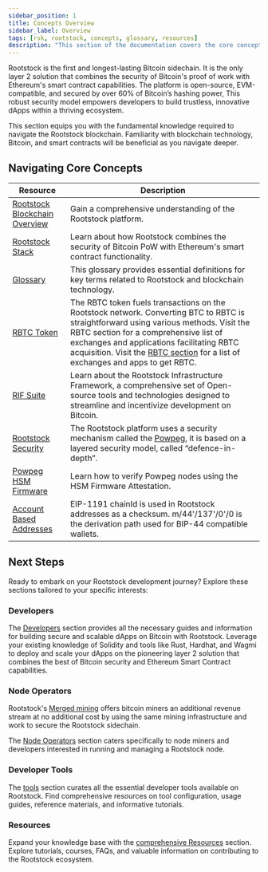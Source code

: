 ```yaml
---
sidebar_position: 1
title: Concepts Overview
sidebar_label: Overview
tags: [rsk, rootstock, concepts, glossary, resources]
description: "This section of the documentation covers the core concepts about the Rootstock blockchain. Working with Rootstock requires an understanding of blockchain technology, bitcoin and smart contracts."
---
```


Rootstock is the first and longest-lasting Bitcoin sidechain. It is the only layer 2 solution that combines the security of Bitcoin's proof of work with Ethereum's smart contract capabilities. The platform is open-source, EVM-compatible, and secured by over 60% of Bitcoin’s hashing power, This robust security model empowers developers to build trustless, innovative dApps within a thriving ecosystem.

This section equips you with the fundamental knowledge required to navigate the Rootstock blockchain. Familiarity with blockchain technology, Bitcoin, and smart contracts will be beneficial as you navigate deeper.

## Navigating Core Concepts

| Resource                                                       | Description                                                                                    |
| ----------------------------------------------------------- | ---------------------------------------------------------------------------------------------- |
| [Rootstock Blockchain Overview](/concepts/fundamentals/) | Gain a comprehensive understanding of the Rootstock platform. |
| [Rootstock Stack](/concepts/fundamentals/stack/) |  Learn about how Rootstock combines the security of Bitcoin PoW with Ethereum's smart contract functionality.|
| [Glossary](/concepts/glossary/) |  This glossary provides essential definitions for key terms related to Rootstock and blockchain technology.|
| [RBTC Token](/concepts/rbtc/) | The RBTC token fuels transactions on the Rootstock network. Converting BTC to RBTC is straightforward using various methods. Visit the RBTC section for a comprehensive list of exchanges and applications facilitating RBTC acquisition. Visit the [RBTC section](https://rootstock.io/rbtc/) for a list of exchanges and apps to get RBTC.|
| [RIF Suite](/concepts/rif-suite/) | Learn about the Rootstock Infrastructure Framework, a comprehensive set of Open-source tools and technologies designed to streamline and incentivize development on Bitcoin.|
| [Rootstock Security](/concepts/powpeg/security-model/) | The Rootstock platform uses a security mechanism called the [Powpeg](/concepts/powpeg/), it is based on a layered security model, called “defence-in-depth”.|
| [Powpeg HSM Firmware](/concepts/powpeg/hsm-firmware-attestation/) | Learn how to verify Powpeg nodes using the HSM Firmware Attestation. |
| [Account Based Addresses](/concepts/account-based-addresses/) | EIP-1191 chainId is used in Rootstock addresses as a checksum. m/44'/137'/0'/0 is the derivation path used for BIP-44 compatible wallets. |

## Next Steps

Ready to embark on your Rootstock development journey? Explore these sections tailored to your specific interests:

### Developers

The [Developers](/developers/) section provides all the necessary guides and information for building secure and scalable dApps on Bitcoin with Rootstock. Leverage your existing knowledge of Solidity and tools like Rust, Hardhat, and Wagmi to deploy and scale your dApps on the pioneering layer 2 solution that combines the best of Bitcoin security and Ethereum Smart Contract capabilities.

### Node Operators

Rootstock's [Merged mining](https://rootstock.io/mine-btc-with-rootstock/) offers bitcoin miners an additional revenue stream at no additional cost by using the same mining infrastructure and work to secure the Rootstock sidechain.

The [Node Operators](/node-operators/) section caters specifically to node miners and developers interested in running and managing a Rootstock node.

### Developer Tools

The [tools](/dev-tools/) section curates all the essential developer tools available on Rootstock. Find comprehensive resources on tool configuration, usage guides, reference materials, and informative tutorials.

### Resources

Expand your knowledge base with the [comprehensive Resources](/resources/) section. Explore tutorials, courses, FAQs, and valuable information on contributing to the Rootstock ecosystem.
